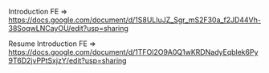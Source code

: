Introduction FE => https://docs.google.com/document/d/1S8ULIuJZ_Sgr_mS2F30a_f2JD44Vh-38SoqwLNCayOU/edit?usp=sharing

Resume Introduction FE => https://docs.google.com/document/d/1TFOl2O9A0Q1wKRDNadyEqblek6Py9T6D2jvPPtSxjzY/edit?usp=sharing 
